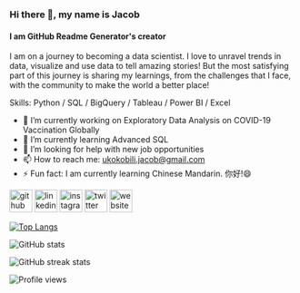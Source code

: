 ### Hi there 👋, my name is Jacob
#### I am GitHub Readme Generator's creator

I am on a journey to becoming a data scientist. I love to unravel trends in data, visualize and use data to tell amazing stories! But the most satisfying part of this journey is sharing my learnings, from the challenges that I face, with the community to make the world a better place!

Skills: Python / SQL / BigQuery / Tableau / Power BI / Excel 

- 🔭 I’m currently working on Exploratory Data Analysis on COVID-19 Vaccination Globally 
- 🌱 I’m currently learning Advanced SQL 
- 🤔 I’m looking for help with new job opportunities 
- 📫 How to reach me: ukokobili.jacob@gmail.com 
- ⚡ Fun fact: I am currently learning Chinese Mandarin. 你好!😄 


[<img src='https://cdn.jsdelivr.net/npm/simple-icons@3.0.1/icons/github.svg' alt='github' height='40'>](https://github.com/ukokobili)  [<img src='https://cdn.jsdelivr.net/npm/simple-icons@3.0.1/icons/linkedin.svg' alt='linkedin' height='40'>](https://www.linkedin.com/in/https://www.linkedin.com/in/jacob-ukokobili-62361164//)  [<img src='https://cdn.jsdelivr.net/npm/simple-icons@3.0.1/icons/instagram.svg' alt='instagram' height='40'>](https://www.instagram.com/jacobukokobili/)  [<img src='https://cdn.jsdelivr.net/npm/simple-icons@3.0.1/icons/twitter.svg' alt='twitter' height='40'>](https://twitter.com/jacobukokobili)  [<img src='https://cdn.jsdelivr.net/npm/simple-icons@3.0.1/icons/icloud.svg' alt='website' height='40'>](https://ukokobili.github.io/portfolio)  

[![Top Langs](https://github-readme-stats.vercel.app/api/top-langs/?username=ukokobili)](https://github.com/anuraghazra/github-readme-stats)

![GitHub stats](https://github-readme-stats.vercel.app/api?username=ukokobili&show_icons=true)  

![GitHub streak stats](https://github-readme-streak-stats.herokuapp.com/?user=ukokobili)  

![Profile views](https://gpvc.arturio.dev/ukokobili)  
